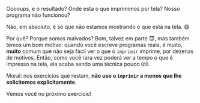Ooooups, e o resultado? Onde esta o que imprimimos por tela? Nosso programa não funcionou?

Não, em absoluto, é só que não estamos mostrando o que está na tela. :smile:

Por quê? Porque somos malvados? Bom, talvez em parte :smiling_imp:, mas também temos um bom motivo: quando você escreve programas reais, é muito, **muito** comum que não seja fácil ver o que o `imprimir` imprime, por dezenas de motivos. Então, como você rara vez poderá ver a tempo o que é impresso na tela, ela acaba sendo uma técnica pouco útil.

Moral: nos exercícios que restam, **não use o `imprimir` a menos que lhe solicitemos explicitamente**.

Vemos você no próximo exercício!

